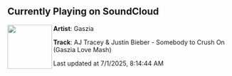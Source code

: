 ## Currently Playing on SoundCloud

[<img align="left" width="100" src="https://i1.sndcdn.com/artworks-7lhHxi4sxzhjhyzF-0RjHxg-t500x500.png">](https://soundcloud.com/gaszia/somebodytocrush)

**Artist**: Gaszia 

**Track**: AJ Tracey & Justin Bieber - Somebody to Crush On (Gaszia Love Mash)

Last updated at 7/1/2025, 8:14:44 AM
